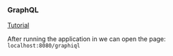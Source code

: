 ### GraphQL
[Tutorial](https://www.graphql-java.com/tutorials/getting-started-with-spring-boot/)

After running the application in we can open the page:
```localhost:8080/graphiql```
